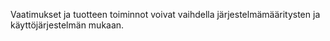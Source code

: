Vaatimukset ja tuotteen toiminnot voivat vaihdella järjestelmämääritysten ja käyttöjärjestelmän mukaan.